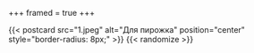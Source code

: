 +++
framed = true
+++

{{< postcard src="1.jpeg" alt="Для пирожка" position="center" style="border-radius: 8px;" >}}
{{< randomize >}}